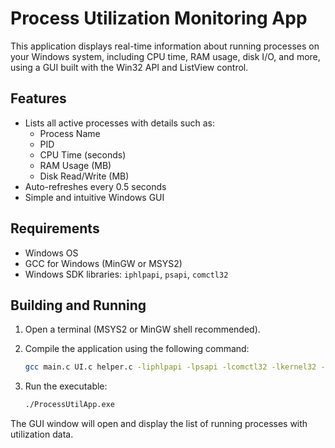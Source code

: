 # Process Utilization Monitoring App

This application displays real-time information about running processes on your Windows system, including CPU time, RAM usage, disk I/O, and more, using a GUI built with the Win32 API and ListView control.

## Features

- Lists all active processes with details such as:
  - Process Name
  - PID
  - CPU Time (seconds)
  - RAM Usage (MB)
  - Disk Read/Write (MB)
- Auto-refreshes every 0.5 seconds
- Simple and intuitive Windows GUI

## Requirements

- Windows OS
- GCC for Windows (MinGW or MSYS2)
- Windows SDK libraries: `iphlpapi`, `psapi`, `comctl32`

## Building and Running

1. Open a terminal (MSYS2 or MinGW shell recommended).

2. Compile the application using the following command:

   ```bash
   gcc main.c UI.c helper.c -liphlpapi -lpsapi -lcomctl32 -lkernel32 -luser32 -lgdi32 -o ProcessUtilApp.exe
   ```

3. Run the executable:

   ```bash
   ./ProcessUtilApp.exe
   ```

The GUI window will open and display the list of running processes with utilization data.
